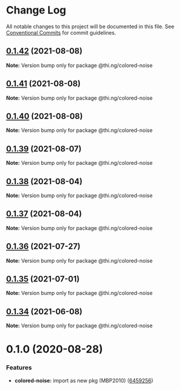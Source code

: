 # Change Log

All notable changes to this project will be documented in this file.
See [Conventional Commits](https://conventionalcommits.org) for commit guidelines.

## [0.1.42](https://github.com/thi-ng/umbrella/compare/@thi.ng/colored-noise@0.1.41...@thi.ng/colored-noise@0.1.42) (2021-08-08)

**Note:** Version bump only for package @thi.ng/colored-noise





## [0.1.41](https://github.com/thi-ng/umbrella/compare/@thi.ng/colored-noise@0.1.40...@thi.ng/colored-noise@0.1.41) (2021-08-08)

**Note:** Version bump only for package @thi.ng/colored-noise





## [0.1.40](https://github.com/thi-ng/umbrella/compare/@thi.ng/colored-noise@0.1.39...@thi.ng/colored-noise@0.1.40) (2021-08-08)

**Note:** Version bump only for package @thi.ng/colored-noise





## [0.1.39](https://github.com/thi-ng/umbrella/compare/@thi.ng/colored-noise@0.1.38...@thi.ng/colored-noise@0.1.39) (2021-08-07)

**Note:** Version bump only for package @thi.ng/colored-noise





## [0.1.38](https://github.com/thi-ng/umbrella/compare/@thi.ng/colored-noise@0.1.37...@thi.ng/colored-noise@0.1.38) (2021-08-04)

**Note:** Version bump only for package @thi.ng/colored-noise





## [0.1.37](https://github.com/thi-ng/umbrella/compare/@thi.ng/colored-noise@0.1.36...@thi.ng/colored-noise@0.1.37) (2021-08-04)

**Note:** Version bump only for package @thi.ng/colored-noise





## [0.1.36](https://github.com/thi-ng/umbrella/compare/@thi.ng/colored-noise@0.1.35...@thi.ng/colored-noise@0.1.36) (2021-07-27)

**Note:** Version bump only for package @thi.ng/colored-noise





## [0.1.35](https://github.com/thi-ng/umbrella/compare/@thi.ng/colored-noise@0.1.34...@thi.ng/colored-noise@0.1.35) (2021-07-01)

**Note:** Version bump only for package @thi.ng/colored-noise





## [0.1.34](https://github.com/thi-ng/umbrella/compare/@thi.ng/colored-noise@0.1.33...@thi.ng/colored-noise@0.1.34) (2021-06-08)

**Note:** Version bump only for package @thi.ng/colored-noise





# 0.1.0 (2020-08-28)


### Features

* **colored-noise:** import as new pkg (MBP2010) ([6459256](https://github.com/thi-ng/umbrella/commit/64592562ee4e4374011edc596e28f41b94218b44))
